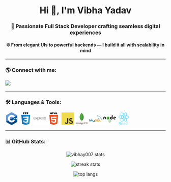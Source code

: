 <h1 align="center">Hi 👋, I'm Vibha Yadav</h1>
<h3 align="center">🚀 Passionate Full Stack Developer crafting seamless digital experiences</h3>
<h4 align="center">🌐 From elegant UIs to powerful backends — I build it all with scalability in mind</h4>

---

### 🌎 Connect with me:
<p align="left">
<a href="[https://linkedin.com/in/vibha-yadav](https://www.linkedin.com/in/vibha-yadav-802b82347/)" target="blank">
  <img src="https://img.shields.io/badge/LinkedIn-0077B5?style=for-the-badge&logo=linkedin&logoColor=white" />
</a>

</p>

---

### 🛠️ Languages & Tools:
<p align="left">
<a href="https://www.w3schools.com/cpp/" target="_blank"><img src="https://raw.githubusercontent.com/devicons/devicon/master/icons/cplusplus/cplusplus-original.svg" width="40" height="40"/></a>
<a href="https://www.w3schools.com/css/" target="_blank"><img src="https://raw.githubusercontent.com/devicons/devicon/master/icons/css3/css3-original-wordmark.svg" width="40" height="40"/></a>
<a href="https://expressjs.com" target="_blank"><img src="https://raw.githubusercontent.com/devicons/devicon/master/icons/express/express-original-wordmark.svg" width="40" height="40"/></a>
<a href="https://www.w3.org/html/" target="_blank"><img src="https://raw.githubusercontent.com/devicons/devicon/master/icons/html5/html5-original-wordmark.svg" width="40" height="40"/></a>
<a href="https://developer.mozilla.org/en-US/docs/Web/JavaScript" target="_blank"><img src="https://raw.githubusercontent.com/devicons/devicon/master/icons/javascript/javascript-original.svg" width="40" height="40"/></a>
<a href="https://www.mongodb.com/" target="_blank"><img src="https://raw.githubusercontent.com/devicons/devicon/master/icons/mongodb/mongodb-original-wordmark.svg" width="40" height="40"/></a>
<a href="https://www.mysql.com/" target="_blank"><img src="https://raw.githubusercontent.com/devicons/devicon/master/icons/mysql/mysql-original-wordmark.svg" width="40" height="40"/></a>
<a href="https://nodejs.org" target="_blank"><img src="https://raw.githubusercontent.com/devicons/devicon/master/icons/nodejs/nodejs-original-wordmark.svg" width="40" height="40"/></a>
<a href="https://reactjs.org/" target="_blank"><img src="https://raw.githubusercontent.com/devicons/devicon/master/icons/react/react-original-wordmark.svg" width="40" height="40"/></a>
</p>

---

### 📊 GitHub Stats:
<p align="center">
  <img src="https://github-readme-stats.vercel.app/api?username=vibhay007&show_icons=true&theme=radical" alt="vibhay007 stats" />
</p>
<p align="center">
  <img src="https://github-readme-streak-stats.herokuapp.com/?user=vibhay007&theme=radical" alt="streak stats" />
</p>
<p align="center">
  <img src="https://github-readme-stats.vercel.app/api/top-langs/?username=vibhay007&layout=compact&theme=radical" alt="top langs" />
</p>
